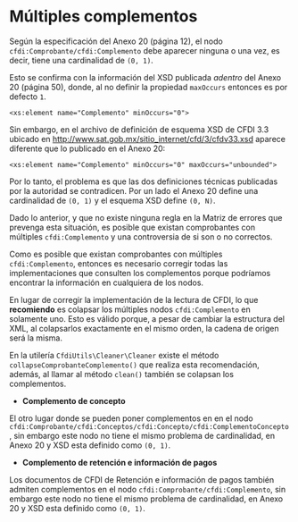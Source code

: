 # Múltiples complementos

Según la especificación del Anexo 20 (página 12), el nodo `cfdi:Comprobante/cfdi:Complemento`
debe aparecer ninguna o una vez, es decir, tiene una cardinalidad de `(0, 1)`.

Esto se confirma con la información del XSD publicada *adentro* del Anexo 20 (página 50), donde, al no definir
la propiedad `maxOccurs` entonces es por defecto `1`.

```text
<xs:element name="Complemento" minOccurs="0">
```

Sin embargo, en el archivo de definición de esquema XSD de CFDI 3.3 ubicado en
<http://www.sat.gob.mx/sitio_internet/cfd/3/cfdv33.xsd> aparece diferente que lo publicado en el Anexo 20:

```text
<xs:element name="Complemento" minOccurs="0" maxOccurs="unbounded">
```

Por lo tanto, el problema es que las dos definiciones técnicas publicadas por la autoridad se contradicen.
Por un lado el Anexo 20 define una cardinalidad de `(0, 1)` y el esquema XSD define `(0, N)`.

Dado lo anterior, y que no existe ninguna regla en la Matriz de errores que prevenga esta situación,
es posible que existan comprobantes con múltiples `cfdi:Complemento` y una controversia de si son o no correctos.

Como es posible que existan comprobantes con múltiples `cfdi:Complemento`, entonces es necesario
corregir todas las implementaciones que consulten los complementos porque podríamos encontrar la información
en cualquiera de los nodos.

En lugar de corregir la implementación de la lectura de CFDI, lo que **recomiendo** es colapsar los
múltiples nodos `cfdi:Complemento` en solamente uno. Esto es válido porque, a pesar de cambiar la estructura del
XML, al colapsarlos exactamente en el mismo orden, la cadena de origen será la misma.

En la utilería `CfdiUtils\Cleaner\Cleaner` existe el método `collapseComprobanteComplemento()` que realiza
esta recomendación, además, al llamar al método `clean()` también se colapsan los complementos.

* **Complemento de concepto**

El otro lugar donde se pueden poner complementos en en el nodo
`cfdi:Comprobante/cfdi:Conceptos/cfdi:Concepto/cfdi:ComplementoConcepto`,
sin embargo este nodo no tiene el mismo problema de cardinalidad, en Anexo 20 y XSD esta definido como `(0, 1)`.

* **Complemento de retención e información de pagos**

Los documentos de CFDI de Retención e información de pagos también admiten complementos en el nodo
`cfdi:Comprobante/cfdi:Complemento`,
sin embargo este nodo no tiene el mismo problema de cardinalidad, en Anexo 20 y XSD esta definido como `(0, 1)`.

